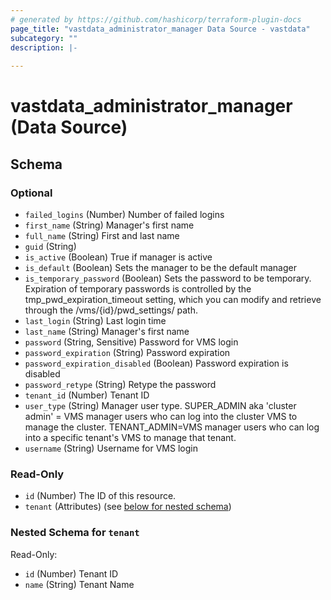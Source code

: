 ```yaml
---
# generated by https://github.com/hashicorp/terraform-plugin-docs
page_title: "vastdata_administrator_manager Data Source - vastdata"
subcategory: ""
description: |-
  
---
```


# vastdata_administrator_manager (Data Source)





<!-- schema generated by tfplugindocs -->
## Schema

### Optional

- `failed_logins` (Number) Number of failed logins
- `first_name` (String) Manager's first name
- `full_name` (String) First and last name
- `guid` (String)
- `is_active` (Boolean) True if manager is active
- `is_default` (Boolean) Sets the manager to be the default manager
- `is_temporary_password` (Boolean) Sets the password to be temporary. Expiration of temporary passwords is controlled by the tmp_pwd_expiration_timeout setting, which you can modify and retrieve through the /vms/{id}/pwd_settings/ path.
- `last_login` (String) Last login time
- `last_name` (String) Manager's first name
- `password` (String, Sensitive) Password for VMS login
- `password_expiration` (String) Password expiration
- `password_expiration_disabled` (Boolean) Password expiration is disabled
- `password_retype` (String) Retype the password
- `tenant_id` (Number) Tenant ID
- `user_type` (String) Manager user type. SUPER_ADMIN aka 'cluster admin' = VMS manager users who can log into the cluster VMS to manage the cluster. TENANT_ADMIN=VMS manager users who can log into a specific tenant's VMS to manage that tenant.
- `username` (String) Username for VMS login

### Read-Only

- `id` (Number) The ID of this resource.
- `tenant` (Attributes) (see [below for nested schema](#nestedatt--tenant))

<a id="nestedatt--tenant"></a>
### Nested Schema for `tenant`

Read-Only:

- `id` (Number) Tenant ID
- `name` (String) Tenant Name
